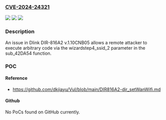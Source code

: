 ### [CVE-2024-24321](https://cve.mitre.org/cgi-bin/cvename.cgi?name=CVE-2024-24321)
![](https://img.shields.io/static/v1?label=Product&message=n%2Fa&color=blue)
![](https://img.shields.io/static/v1?label=Version&message=n%2Fa&color=blue)
![](https://img.shields.io/static/v1?label=Vulnerability&message=n%2Fa&color=brighgreen)

### Description

An issue in Dlink DIR-816A2 v.1.10CNB05 allows a remote attacker to execute arbitrary code via the wizardstep4_ssid_2 parameter in the sub_42DA54 function.

### POC

#### Reference
- https://github.com/dkjiayu/Vul/blob/main/DIR816A2-dir_setWanWifi.md

#### Github
No PoCs found on GitHub currently.

